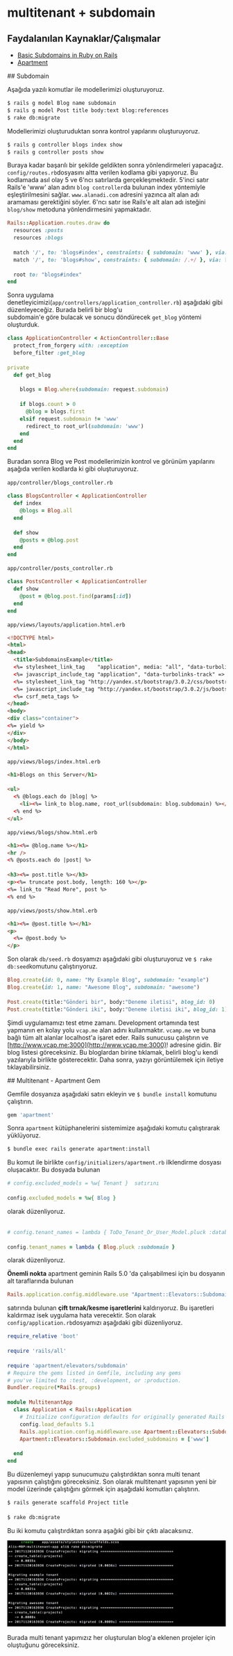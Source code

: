 # multitenant + subdomain

## Faydalanılan Kaynaklar/Çalışmalar

* [Basic Subdomains in Ruby on Rails](https://richonrails.com/articles/basic-subdomains-in-ruby-on-rails)
* [Apartment](https://github.com/influitive/apartment)

## Subdomain

Aşağıda yazılı komutlar ile modellerimizi oluşturuyoruz.

```bash
$ rails g model Blog name subdomain
$ rails g model Post title body:text blog:references
$ rake db:migrate
```

Modellerimizi oluşturuduktan sonra kontrol yapılarını oluşturuyoruz. 

```bash
$ rails g controller blogs index show
$ rails g controller posts show
```

Buraya kadar başarılı bir şekilde geldikten sonra yönlendirmeleri yapacağız. `config/routes.rb`dosyasını 
altta verilen kodlama gibi yapıyoruz. Bu kodlamada asıl olay 5 ve 6'ncı satırlarda gerçekleşmektedir. 
5'inci satır Rails'e 'www' alan adını `blog controller`da bulunan index yöntemiyle eşleştirilmesini sağlar.
`www.alanadi.com` adresini yazınca alt alan adı aramaması gerektiğini söyler. 6'ncı satır ise Rails'e alt alan
adı isteğini `blog/show` metoduna yönlendirmesini yapmaktadır.  

```ruby
Rails::Application.routes.draw do
  resources :posts
  resources :blogs

  match '/', to: 'blogs#index', constraints: { subdomain: 'www' }, via: [:get, :post, :put, :patch, :delete]
  match '/', to: 'blogs#show', constraints: { subdomain: /.+/ }, via: [:get, :post, :put, :patch, :delete]

  root to: "blogs#index"
end
```

Sonra uygulama denetleyicimizi(`app/controllers/application_controller.rb`) aşağıdaki gibi düzenleyeceğiz. Burada belirli bir blog'u  
subdomain'e göre bulacak ve sonucu döndürecek `get_blog` yöntemi oluşturduk.

```ruby
class ApplicationController < ActionController::Base
  protect_from_forgery with: :exception
  before_filter :get_blog

private
  def get_blog

    blogs = Blog.where(subdomain: request.subdomain)

    if blogs.count > 0
      @blog = blogs.first
    elsif request.subdomain != 'www'
      redirect_to root_url(subdomain: 'www')
    end
  end
end
```

Buradan sonra Blog ve Post modellerimizin kontrol ve görünüm yapılarını aşağıda verilen kodlarda ki gibi oluşturuyoruz.

`app/controller/blogs_controller.rb`

```ruby
class BlogsController < ApplicationController
  def index
    @blogs = Blog.all
  end

  def show
    @posts = @blog.post
  end
end
```

`app/controller/posts_controller.rb`

```ruby
class PostsController < ApplicationController
  def show
    @post = @blog.post.find(params[:id])
  end
end
```

`app/views/layouts/application.html.erb`

```html
<!DOCTYPE html>
<html>
<head>
  <title>SubdomainsExample</title>
  <%= stylesheet_link_tag    "application", media: "all", "data-turbolinks-track" => true %>
  <%= javascript_include_tag "application", "data-turbolinks-track" => true %>
  <%= stylesheet_link_tag "http://yandex.st/bootstrap/3.0.2/css/bootstrap.min.css", media: "all" %>
  <%= javascript_include_tag "http://yandex.st/bootstrap/3.0.2/js/bootstrap.min.js" %>
  <%= csrf_meta_tags %>
</head>
<body>
<div class="container">
<%= yield %>
</div>
</body>
</html>
```

`app/views/blogs/index.html.erb`

```html
<h1>Blogs on this Server</h1>

<ul>
  <% @blogs.each do |blog| %>
    <li><%= link_to blog.name, root_url(subdomain: blog.subdomain) %></li>
  <% end %>
</ul>
```

`app/views/blogs/show.html.erb`

```html
<h1><%= @blog.name %></h1>
<hr />
<% @posts.each do |post| %>

<h3><%= post.title %></h3>
<p><%= truncate post.body, length: 160 %></p>
<%= link_to "Read More", post %>
<% end %>
```

`app/views/posts/show.html.erb`

```html
<h1><%= @post.title %></h1>
<p>
  <%= @post.body %>
</p>
```

Son olarak `db/seed.rb` dosyamızı aşağıdaki gibi oluşturuyoruz ve `$ rake db:seed`komutunu çalıştırıyoruz.

```ruby
Blog.create(id: 0, name: "My Example Blog", subdomain: "example")
Blog.create(id: 1, name: "Awesome Blog", subdomain: "awesome")

Post.create(title:"Gönderi bir", body:"Deneme iletisi", blog_id: 0)
Post.create(title:"Gönderi iki", body:"Deneme iletisi iki", blog_id: 1)
```

Şimdi uygulamamızı test etme zamanı. Development ortamında test yapmanın en kolay yolu `vcap.me` alan adını kullanmaktır. 
`vcamp.me` ve buna bağlı tüm alt alanlar localhost'a işaret eder. Rails sunucusu çalıştırın ve [http://www.vcap.me:3000](http://www.vcap.me:3000)! adresine gidin. 
Bir blog listesi göreceksiniz. Bu bloglardan birine tıklamak, belirli blog'u kendi yazılarıyla birlikte gösterecektir. 
Daha sonra, yazıyı görüntülemek için iletiye tıklayabilirsiniz.

## Multitenant - Apartment Gem

Gemfile dosyanıza aşağıdaki satırı ekleyin ve `$ bundle install` komutunu çalıştırın.

```ruby
gem 'apartment'
```

Sonra `apartment` kütüphanelerini sistemimize aşağıdaki komutu çalıştırarak yüklüyoruz.

```bash
$ bundle exec rails generate apartment:install
``` 

Bu komut ile birlikte `config/initializers/apartment.rb` ilklendirme dosyası oluşacaktır.
Bu dosyada bulunan

```ruby
# config.excluded_models = %w{ Tenant }  satırını

config.excluded_models = %w{ Blog } 
```

olarak düzenliyoruz.

```ruby

# config.tenant_names = lambda { ToDo_Tenant_Or_User_Model.pluck :database } satırınıda

config.tenant_names = lambda { Blog.pluck :subdomain }
```

olarak düzenliyoruz.

**Önemli nokta** apartment geminin Rails 5.0 'da çalışabilmesi için bu dosyanın alt taraflarında bulunan 

```ruby
Rails.application.config.middleware.use "Apartment::Elevators::Subdomain"
```

satırında bulunan **çift tırnak/kesme işaretlerini** kaldırıyoruz. Bu işaretleri kaldırmaz isek uygulama hata verecektir.
Son olarak `config/application.rb`dosyamızı aşağıdaki gibi düzenliyoruz.

```ruby
require_relative 'boot'

require 'rails/all'

require 'apartment/elevators/subdomain'
# Require the gems listed in Gemfile, including any gems
# you've limited to :test, :development, or :production.
Bundler.require(*Rails.groups)

module MultitenantApp
  class Application < Rails::Application
    # Initialize configuration defaults for originally generated Rails version.
    config.load_defaults 5.1
    Rails.application.config.middleware.use Apartment::Elevators::Subdomain
    Apartment::Elevators::Subdomain.excluded_subdomains = ['www']
    
  end
end
```

Bu düzenlemeyi yapıp sunucumuzu çalıştırdıktan sonra multi tenant yapısının çalıştığını göreceksiniz. Son olarak
multitenant yapısının yeni bir model üzerinde çalıştığını görmek için aşağıdaki komutları çalıştırın.

```bash
$ rails generate scaffold Project title

$ rake db:migrate
```

Bu iki komutu çalıştırdıktan sonra aşağıki gibi bir çıktı alacaksınız.

![](img.png)

Burada multi tenant yapımızız her oluşturulan blog'a eklenen projeler için oluştuğunu göreceksiniz.
